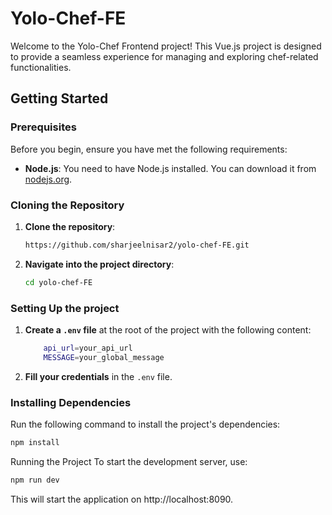 # Yolo-Chef-FE

Welcome to the Yolo-Chef Frontend project! This Vue.js project is designed to provide a seamless experience for managing and exploring chef-related functionalities.

## Getting Started

### Prerequisites

Before you begin, ensure you have met the following requirements:

- **Node.js**: You need to have Node.js installed. You can download it from [nodejs.org](https://nodejs.org/en/download/package-manager).

### Cloning the Repository

1. **Clone the repository**:

    ```bash
    https://github.com/sharjeelnisar2/yolo-chef-FE.git
    ```

2. **Navigate into the project directory**:

    ```bash
    cd yolo-chef-FE
    ```
### Setting Up the project

1. **Create a `.env` file** at the root of the project with the following content:

    ```bash
        api_url=your_api_url
        MESSAGE=your_global_message
    ```

2. **Fill your credentials** in the `.env` file.
### Installing Dependencies

Run the following command to install the project's dependencies:

```bash
npm install
```

Running the Project
To start the development server, use:
```bash
npm run dev
```

This will start the application on http://localhost:8090.
